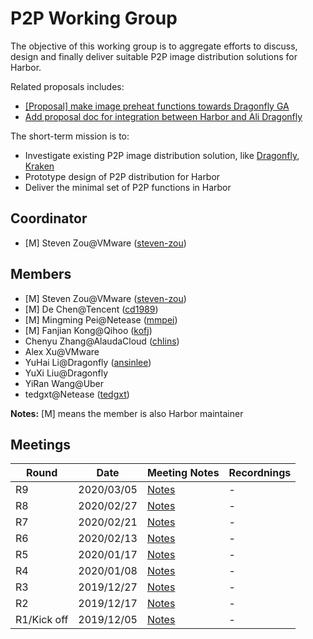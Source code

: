 # P2P Working Group

The objective of this working group is to aggregate efforts to discuss, design and finally deliver suitable P2P image distribution solutions for Harbor.

Related proposals includes:

- [[Proposal] make image preheat functions towards Dragonfly GA](https://github.com/goharbor/harbor/issues/7722)
- [Add proposal doc for integration between Harbor and Ali Dragonfly](https://github.com/goharbor/community/pull/13)

The short-term mission is to:

- Investigate existing P2P image distribution solution, like [Dragonfly](https://github.com/dragonflyoss/Dragonfly), [Kraken](https://github.com/uber/kraken)
- Prototype design of P2P distribution for Harbor
- Deliver the minimal set of P2P functions in Harbor

## Coordinator

* [M] Steven Zou@VMware ([steven-zou](https://github.com/steven-zou))

## Members

* [M] Steven Zou@VMware ([steven-zou](https://github.com/steven-zou))
* [M] De Chen@Tencent ([cd1989](https://github.com/cd1989))
* [M] Mingming Pei@Netease ([mmpei](https://github.com/mmpei))
* [M] Fanjian Kong@Qihoo ([kofj](https://github.com/kofj))
* Chenyu Zhang@AlaudaCloud ([chlins](https://github.com/chlins))
* Alex Xu@VMware
* YuHai Li@Dragonfly ([ansinlee](https://github.com/ansinlee))
* YuXi Liu@Dragonfly
* YiRan Wang@Uber
* tedgxt@Netease ([tedgxt](https://github.com/tedgxt))

**Notes:** [M] means the member is also Harbor maintainer

## Meetings

|  Round | Date | Meeting Notes | Recordnings |
|--------|------|---------------|-------------|
| R9 | 2020/03/05 | [Notes](https://docs.google.com/document/d/1vtmqxIDR-2EJ_4Kx_Kyg1YXvUu32Z8wku1miUvid5Rc/edit?usp=sharing) | - |
| R8 | 2020/02/27 | [Notes](https://docs.google.com/document/d/1RKwO5Mqc-qbhv8yH-7WQnjD_OLprBiFtuQNXYbqr9hI/edit?usp=sharing) | - |
| R7 | 2020/02/21 | [Notes](https://docs.google.com/document/d/1AFC2TW5yyW3wWQJrpabt2Pi4OjBH2Mr-I2ROyt746e8/edit?usp=sharing) | - |
| R6 | 2020/02/13 | [Notes](https://docs.google.com/document/d/1CGz2rnmx0g8YXkbI4C5uTb9bSfUsup94wGUFcni0w1M/edit?usp=sharing) | - |
| R5 | 2020/01/17 | [Notes](https://docs.google.com/document/d/1ltUOG42GsDnGpx0lrmhCOjkUOJGsrQy3B1_H_8TZwTg/edit?usp=sharing) | - |
| R4 | 2020/01/08 | [Notes](https://docs.google.com/document/d/1f2SvLclRTb4nHD2kz3tk1T-3PUiJeTW2bmHb8SkExmc/edit?usp=sharing)| - |
| R3 | 2019/12/27 | [Notes](https://docs.google.com/document/d/14prZGVqWodXnxoKKCOJHwd7ziwzJwtJW_oSa4FZRc6I/edit?usp=sharing) | - |
| R2 | 2019/12/17 | [Notes](https://docs.google.com/document/d/1iefPjzcCvX8k1cA1pSm0JWgDZwfnXUOy-fbKuzY81RM/edit?usp=sharing) | - |
| R1/Kick off | 2019/12/05 | [Notes](https://docs.google.com/document/d/1M_zJj8biOZm6fWj2O3N7I8k-E1hwVo1DbvOm-v1gVWE/edit?usp=sharing) | - |
